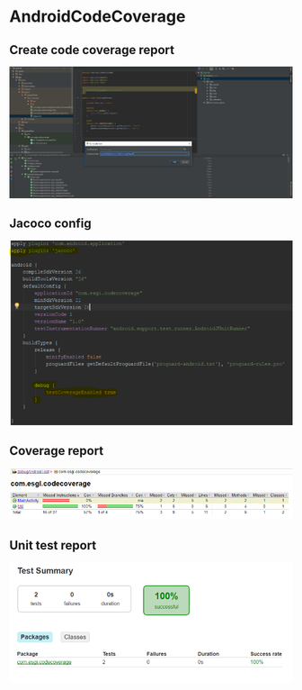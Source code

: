# AndroidCodeCoverage

  ## Create code coverage report
  <img src="https://github.com/Asifadam93/AndroidCodeCoverage/blob/master/screenshot/cc1.PNG" title="Create code coverage report">
  
  ## Jacoco config
  <img src="https://github.com/Asifadam93/AndroidCodeCoverage/blob/master/screenshot/cc2.PNG" title="Jacoco config">
  
  ## Coverage report
  <img src="https://github.com/Asifadam93/AndroidCodeCoverage/blob/master/screenshot/cc3.PNG" title="Coverage report">
  
  ## Unit test report
  <img src="https://github.com/Asifadam93/AndroidCodeCoverage/blob/master/screenshot/cc4.PNG" title="Unit test report">
